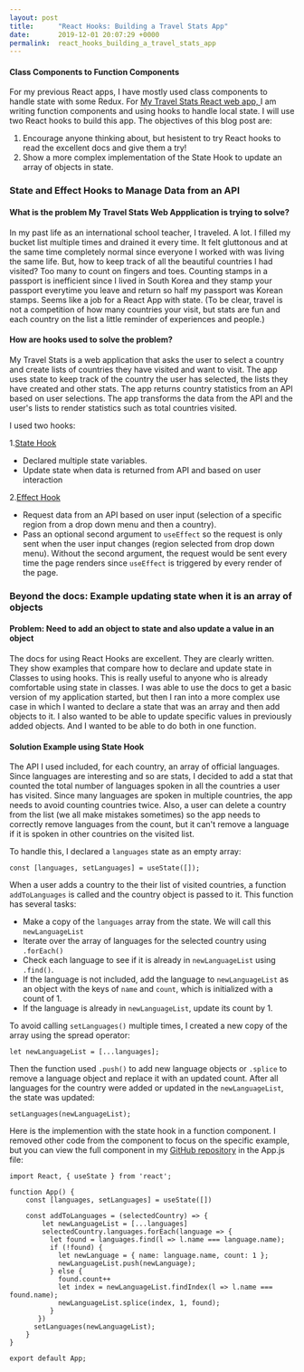 ```yaml
---
layout: post
title:      "React Hooks: Building a Travel Stats App"
date:       2019-12-01 20:07:29 +0000
permalink:  react_hooks_building_a_travel_stats_app
---
```




#### Class Components to Function Components
For my previous React apps, I have mostly used class components to handle state with some Redux. For [My Travel Stats React web app, ](http://mytravelstats.netlify.com/)I am writing function components and using hooks to handle local state. I will use two React hooks to build this app. The objectives of this blog post are:

1. Encourage anyone thinking about, but hesistent to try React hooks to read the excellent docs and give them a try!
2. Show a more complex implementation of the State Hook to update an array of objects in state.

### State and Effect Hooks to Manage Data from an API

#### What is the problem My Travel Stats Web Appplication is trying to solve?
In my past life as an international school teacher, I traveled. A lot. I filled my bucket list multiple times and drained it every time. It felt gluttonous and at the same time completely normal since everyone I worked with was living the same life. But, how to keep track of all the beautiful countries I had visited? Too many to count on fingers and toes.  Counting stamps in a passport is inefficient since I lived in South Korea and they stamp your passport everytime you leave and return so half my passport was Korean stamps. Seems like a job for a React App with state. (To be clear, travel is not a competition of how many countries your visit, but stats are fun and each country on the list a little reminder of experiences and people.)

#### How are hooks used to solve the problem?
My Travel Stats is a web application that asks the user to select a country and create lists of countries they have visited and want to visit. The app uses state to keep track of the country the user has selected, the lists they have created and other stats. The app returns country statistics from an API based on user selections. The app transforms the data from the API and the user's lists to render statistics such as total countries visited. 

I used two hooks:

1.[State Hook](https://reactjs.org/docs/hooks-state.html)
* Declared multiple state variables.
* Update state when data is returned from API and based on user interaction

2.[Effect Hook](https://reactjs.org/docs/hooks-effect.html)
* Request data from an API based on user input (selection of a specific region from a drop down menu and then a country).
* Pass an optional second argument to `useEffect` so the request is only sent when the user input changes (region selected from drop down menu). Without the second argument, the request would be sent every time the page renders since `useEffect` is triggered by every render of the page.


### Beyond the docs: Example updating state when it is an array of objects

#### Problem:  Need to add an object to state and also update a value in an object
The docs for using React Hooks are excellent. They are clearly written. They show examples that compare how to declare and update state in Classes to using hooks. This is really useful to anyone who is already comfortable using state in classes. I was able to use the docs to get a basic version of my application started, but then I ran into a more complex use case in which I wanted to declare a state that was an array and then add objects to it.  I also wanted to be able to update specific values in previously added objects. And I wanted to be able to do both in one function.

#### Solution Example using State Hook
The API I used included, for each country, an array of official languages. Since languages are interesting and so are stats, I decided to add a stat that counted the total number of languages spoken in all the countries a user has visited.  Since many languages are spoken in multiple countries, the app needs to avoid counting countries twice. Also, a user can delete a country from the list (we all make mistakes sometimes) so the app needs to correctly remove languages from the count, but it can't remove a language if it is spoken in other countries on the visited list. 

To handle this, I declared a `languages` state as an empty array:
```
const [languages, setLanguages] = useState([]);
```

When a user adds a country to the their list of visited countries, a function `addToLanguages` is called and the country object is passed to it. This function has several tasks:
* Make a copy of the `languages` array from the state. We will call this `newLanguageList`
* Iterate over the array of languages for the selected country using `.forEach()`
* Check each language to see if it is already in `newLanguageList` using `.find()`.
* If the language is not included, add the language to `newLanguageList` as an object with the keys of `name` and `count`, which is initialized with a count of 1.
* If the language is already in `newLanguageList`, update its count by 1.

To avoid calling `setLanguages()` multiple times, I created a new copy of the array using the spread operator:
```
let newLanguageList = [...languages];
```

Then the function used `.push()` to add new language objects or `.splice` to remove a language object and replace it with an updated count. After all languages for the country were added or updated in the `newLanguageList`, the state was updated:
```
setLanguages(newLanguageList);
```

Here is the implemention with the state hook in a function component.  I removed other code from the component to focus on the specific example, but you can view the full component in my [GitHub repository](http://github.com/Marie-Burns22/travel-stats-ui) in the App.js file:

```
import React, { useState } from 'react';

function App() {
    const [languages, setLanguages] = useState([])
		
    const addToLanguages = (selectedCountry) => {
		let newLanguageList = [...languages]
		selectedCountry.languages.forEach(language => {
          let found = languages.find(l => l.name === language.name);
          if (!found) {
		    let newLanguage = { name: language.name, count: 1 };
		    newLanguageList.push(newLanguage);
          } else {
            found.count++
            let index = newLanguageList.findIndex(l => l.name === found.name);
            newLanguageList.splice(index, 1, found);
          }
       })
      setLanguages(newLanguageList);
    }
}

export default App;

```




















